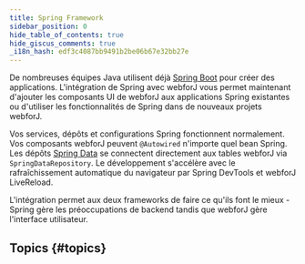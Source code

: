 ```yaml
---
title: Spring Framework
sidebar_position: 0
hide_table_of_contents: true
hide_giscus_comments: true
_i18n_hash: edf3c4087bb9491b2be06b67e32bb27e
---
```

<Head>
  <style>{`
  .container {
    max-width: 65em !important;
  }
  `}</style>
</Head>

De nombreuses équipes Java utilisent déjà [Spring Boot](https://spring.io/projects/spring-boot) pour créer des applications. L'intégration de Spring avec webforJ vous permet maintenant d'ajouter les composants UI de webforJ aux applications Spring existantes ou d'utiliser les fonctionnalités de Spring dans de nouveaux projets webforJ.

Vos services, dépôts et configurations Spring fonctionnent normalement. Vos composants webforJ peuvent `@Autowired` n'importe quel bean Spring. Les dépôts [Spring Data](https://spring.io/projects/spring-data) se connectent directement aux tables webforJ via `SpringDataRepository`. Le développement s'accélère avec le rafraîchissement automatique du navigateur par Spring DevTools et webforJ LiveReload.

L'intégration permet aux deux frameworks de faire ce qu'ils font le mieux - Spring gère les préoccupations de backend tandis que webforJ gère l'interface utilisateur.

## Topics {#topics}

<DocCardList className="topics-section" />
